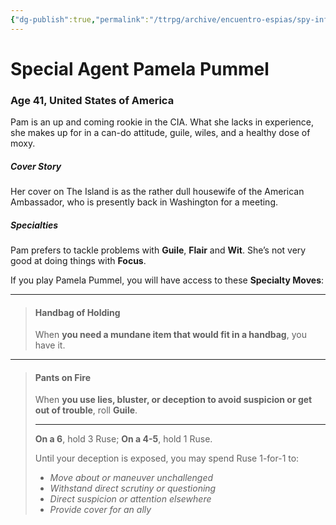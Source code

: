 ```yaml
---
{"dg-publish":true,"permalink":"/ttrpg/archive/encuentro-espias/spy-info/pamela-pummel/","tags":["TTRPG/Games/EE"]}
---
```


# Special Agent Pamela Pummel
### Age 41, United States of America

Pam is an up and coming rookie in the CIA. What she lacks in experience, she makes up for in a can-do attitude, guile, wiles, and a healthy dose of moxy. 

##### Cover Story
Her cover on The Island is as the rather dull housewife of the American Ambassador, who is presently back in Washington for a meeting.

##### Specialties
Pam prefers to tackle problems with **Guile**, **Flair** and **Wit**. She’s not very good at doing things with **Focus**.

If you play Pamela Pummel, you will have access to these **Specialty Moves**:

---

>#### Handbag of Holding
>When **you need a mundane item that would fit in a handbag**, you have it.

---
>#### Pants on Fire
>When **you use lies, bluster, or deception to avoid suspicion or get out of trouble**, roll **Guile**.
>
>---
>**On a 6**, hold 3 Ruse;
>**On a 4-5**, hold 1 Ruse.
>
>Until your deception is exposed, you may spend Ruse 1-for-1 to:
>- *Move about or maneuver unchallenged*
>- *Withstand direct scrutiny or questioning*
>- *Direct suspicion or attention elsewhere*
>- *Provide cover for an ally*